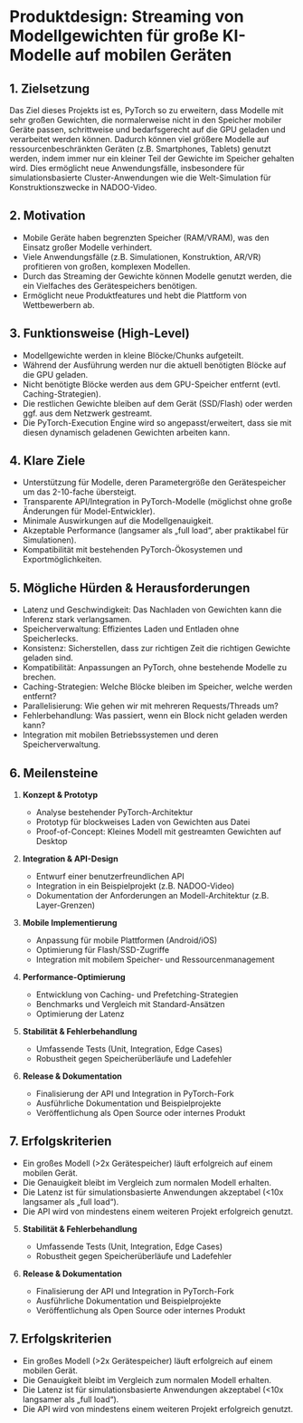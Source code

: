 # Produktdesign: Streaming von Modellgewichten für große KI-Modelle auf mobilen Geräten

## 1. Zielsetzung

Das Ziel dieses Projekts ist es, PyTorch so zu erweitern, dass Modelle mit sehr großen Gewichten, die normalerweise nicht in den Speicher mobiler Geräte passen, schrittweise und bedarfsgerecht auf die GPU geladen und verarbeitet werden können. Dadurch können viel größere Modelle auf ressourcenbeschränkten Geräten (z.B. Smartphones, Tablets) genutzt werden, indem immer nur ein kleiner Teil der Gewichte im Speicher gehalten wird. Dies ermöglicht neue Anwendungsfälle, insbesondere für simulationsbasierte Cluster-Anwendungen wie die Welt-Simulation für Konstruktionszwecke in NADOO-Video.

## 2. Motivation

- Mobile Geräte haben begrenzten Speicher (RAM/VRAM), was den Einsatz großer Modelle verhindert.
- Viele Anwendungsfälle (z.B. Simulationen, Konstruktion, AR/VR) profitieren von großen, komplexen Modellen.
- Durch das Streaming der Gewichte können Modelle genutzt werden, die ein Vielfaches des Gerätespeichers benötigen.
- Ermöglicht neue Produktfeatures und hebt die Plattform von Wettbewerbern ab.

## 3. Funktionsweise (High-Level)

- Modellgewichte werden in kleine Blöcke/Chunks aufgeteilt.
- Während der Ausführung werden nur die aktuell benötigten Blöcke auf die GPU geladen.
- Nicht benötigte Blöcke werden aus dem GPU-Speicher entfernt (evtl. Caching-Strategien).
- Die restlichen Gewichte bleiben auf dem Gerät (SSD/Flash) oder werden ggf. aus dem Netzwerk gestreamt.
- Die PyTorch-Execution Engine wird so angepasst/erweitert, dass sie mit diesen dynamisch geladenen Gewichten arbeiten kann.

## 4. Klare Ziele

- Unterstützung für Modelle, deren Parametergröße den Gerätespeicher um das 2-10-fache übersteigt.
- Transparente API/Integration in PyTorch-Modelle (möglichst ohne große Änderungen für Model-Entwickler).
- Minimale Auswirkungen auf die Modellgenauigkeit.
- Akzeptable Performance (langsamer als „full load“, aber praktikabel für Simulationen).
- Kompatibilität mit bestehenden PyTorch-Ökosystemen und Exportmöglichkeiten.

## 5. Mögliche Hürden & Herausforderungen

- Latenz und Geschwindigkeit: Das Nachladen von Gewichten kann die Inferenz stark verlangsamen.
- Speicherverwaltung: Effizientes Laden und Entladen ohne Speicherlecks.
- Konsistenz: Sicherstellen, dass zur richtigen Zeit die richtigen Gewichte geladen sind.
- Kompatibilität: Anpassungen an PyTorch, ohne bestehende Modelle zu brechen.
- Caching-Strategien: Welche Blöcke bleiben im Speicher, welche werden entfernt?
- Parallelisierung: Wie gehen wir mit mehreren Requests/Threads um?
- Fehlerbehandlung: Was passiert, wenn ein Block nicht geladen werden kann?
- Integration mit mobilen Betriebssystemen und deren Speicherverwaltung.

## 6. Meilensteine

1. **Konzept & Prototyp**
   - Analyse bestehender PyTorch-Architektur
   - Prototyp für blockweises Laden von Gewichten aus Datei
   - Proof-of-Concept: Kleines Modell mit gestreamten Gewichten auf Desktop

2. **Integration & API-Design**
   - Entwurf einer benutzerfreundlichen API
   - Integration in ein Beispielprojekt (z.B. NADOO-Video)
   - Dokumentation der Anforderungen an Modell-Architektur (z.B. Layer-Grenzen)

3. **Mobile Implementierung**
   - Anpassung für mobile Plattformen (Android/iOS)
   - Optimierung für Flash/SSD-Zugriffe
   - Integration mit mobilem Speicher- und Ressourcenmanagement

4. **Performance-Optimierung**
   - Entwicklung von Caching- und Prefetching-Strategien
   - Benchmarks und Vergleich mit Standard-Ansätzen
   - Optimierung der Latenz

5. **Stabilität & Fehlerbehandlung**
   - Umfassende Tests (Unit, Integration, Edge Cases)
   - Robustheit gegen Speicherüberläufe und Ladefehler

6. **Release & Dokumentation**
   - Finalisierung der API und Integration in PyTorch-Fork
   - Ausführliche Dokumentation und Beispielprojekte
   - Veröffentlichung als Open Source oder internes Produkt

## 7. Erfolgskriterien

- Ein großes Modell (>2x Gerätespeicher) läuft erfolgreich auf einem mobilen Gerät.
- Die Genauigkeit bleibt im Vergleich zum normalen Modell erhalten.
- Die Latenz ist für simulationsbasierte Anwendungen akzeptabel (<10x langsamer als „full load“).
- Die API wird von mindestens einem weiteren Projekt erfolgreich genutzt.

5. **Stabilität & Fehlerbehandlung**
   - Umfassende Tests (Unit, Integration, Edge Cases)
   - Robustheit gegen Speicherüberläufe und Ladefehler

6. **Release & Dokumentation**
   - Finalisierung der API und Integration in PyTorch-Fork
   - Ausführliche Dokumentation und Beispielprojekte
   - Veröffentlichung als Open Source oder internes Produkt

## 7. Erfolgskriterien

- Ein großes Modell (>2x Gerätespeicher) läuft erfolgreich auf einem mobilen Gerät.
- Die Genauigkeit bleibt im Vergleich zum normalen Modell erhalten.
- Die Latenz ist für simulationsbasierte Anwendungen akzeptabel (<10x langsamer als „full load“).
- Die API wird von mindestens einem weiteren Projekt erfolgreich genutzt.
